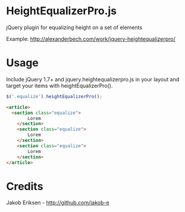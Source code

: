 HeightEqualizerPro.js
==================

jQuery plugin for equalizing height on a set of elements

Example: http://alexanderbech.com/work/jquery-heightequalizerpro/

Usage
==================
Include jQuery 1.7+ and jquery.heightequalizerpro.js in your layout and target your items with heightEqualizerPro().
```javascript
$('.equalize').heightEqualizerPro();
```

```html
<article>
  <section class="equalize">
		Lorem
	</section>
	<section class="equalize">
		Lorem
	</section>
	<section class="equalize">
		Lorem
	</section>
</article>
```

Credits
==================
Jakob Eriksen - http://github.com/jakob-e

